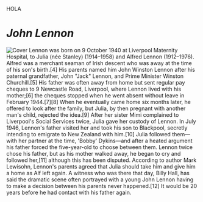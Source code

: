 HOLA

# _**John Lennon**_
![Cover](http://www.google.com/url?sa=i&rct=j&q=&esrc=s&source=images&cd=&ved=2ahUKEwjGy576mv_gAhUKDxQKHbQfANgQjRx6BAgBEAU&url=http%3A%2F%2Fwww.johnlennon.com%2F&psig=AOvVaw0acJ0OtKeJ5-_57RWbPL2N&ust=1552569689926131)
Lennon was born on 9 October 1940 at Liverpool Maternity Hospital, to Julia (née Stanley) (1914–1958) and Alfred Lennon (1912–1976). Alfred was a merchant seaman of Irish descent who was away at the time of his son's birth.[4] His parents named him John Winston Lennon after his paternal grandfather, John "Jack" Lennon, and Prime Minister Winston Churchill.[5] His father was often away from home but sent regular pay cheques to 9 Newcastle Road, Liverpool, where Lennon lived with his mother;[6] the cheques stopped when he went absent without leave in February 1944.[7][8] When he eventually came home six months later, he offered to look after the family, but Julia, by then pregnant with another man's child, rejected the idea.[9] After her sister Mimi complained to Liverpool's Social Services twice, Julia gave her custody of Lennon. In July 1946, Lennon's father visited her and took his son to Blackpool, secretly intending to emigrate to New Zealand with him.[10] Julia followed them—with her partner at the time, 'Bobby' Dykins—and after a heated argument his father forced the five-year-old to choose between them. Lennon twice chose his father, but as his mother walked away, he began to cry and followed her,[11] although this has been disputed. According to author Mark Lewisohn, Lennon's parents agreed that Julia should take him and give him a home as Alf left again. A witness who was there that day, Billy Hall, has said the dramatic scene often portrayed with a young John Lennon having to make a decision between his parents never happened.[12] It would be 20 years before he had contact with his father again.
